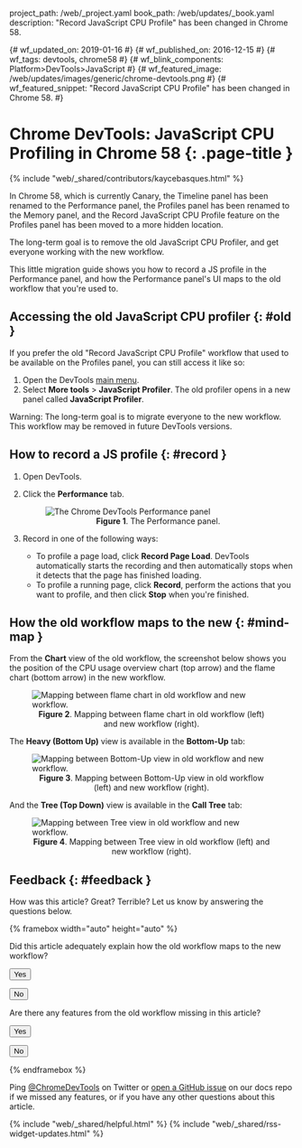 project_path: /web/_project.yaml
book_path: /web/updates/_book.yaml
description: "Record JavaScript CPU Profile" has been changed in Chrome 58.

{# wf_updated_on: 2019-01-16 #}
{# wf_published_on: 2016-12-15 #}
{# wf_tags: devtools, chrome58 #}
{# wf_blink_components: Platform>DevTools>JavaScript #}
{# wf_featured_image: /web/updates/images/generic/chrome-devtools.png #}
{# wf_featured_snippet:  "Record JavaScript CPU Profile" has been changed in Chrome 58. #} 

<style>
.devtools-inline {
  max-height: 1em;
  vertical-align: middle;
}
figcaption {
  text-align: center;
}
</style>

# Chrome DevTools: JavaScript CPU Profiling in Chrome 58 {: .page-title }

{% include "web/_shared/contributors/kaycebasques.html" %}

In Chrome 58, which is currently Canary, the Timeline panel has been renamed
to the Performance panel, the Profiles panel has been
renamed to the Memory panel, and the Record JavaScript CPU Profile feature
on the Profiles panel has been moved to a more hidden location.

The long-term goal is to remove the old JavaScript CPU Profiler, and
get everyone working with the new workflow.

This little migration guide shows you how to record a JS profile in the 
Performance panel, and how the Performance panel's UI maps to the old
workflow that you're used to.

## Accessing the old JavaScript CPU profiler {: #old }

If you prefer the old "Record JavaScript CPU Profile" workflow that used to
be available on the Profiles panel, you can still access it like so:

1. Open the DevTools [main menu](/web/tools/chrome-devtools/ui#main-menu).
1. Select **More tools** > **JavaScript Profiler**. The old profiler opens
   in a new panel called **JavaScript Profiler**.

Warning: The long-term goal is to migrate everyone to the new workflow.
This workflow may be removed in future DevTools versions.

## How to record a JS profile {: #record }

1. Open DevTools.
1. Click the **Performance** tab.

     <figure>
       <img src="/web/updates/images/2016/12/js-perf-profile.png"
         alt="The Chrome DevTools Performance panel">
       <figcaption><b>Figure 1</b>. The Performance panel.</figcaption>
     </figure>

1. Record in one of the following ways:

     * To profile a page load, click **Record Page Load**.
       DevTools automatically starts the recording and then automatically
       stops when it detects that the page has finished loading.
     * To profile a running page, click **Record**, perform the actions that
       you want to profile, and then click **Stop** when you're finished.

## How the old workflow maps to the new {: #mind-map }

From the **Chart** view of the old workflow, the screenshot below shows
you the position of the CPU usage overview chart (top arrow) and the 
flame chart (bottom arrow) in the new workflow.

<figure>
  <img src="/web/updates/images/2016/12/flame-map.png"
    alt="Mapping between flame chart in old workflow and new workflow.">
  <figcaption>
    <b>Figure 2</b>. Mapping between flame chart in old workflow (left) and
    new workflow (right).
  </figcaption>
</figure>

The **Heavy (Bottom Up)** view is available in the **Bottom-Up** tab:

<figure>
  <img src="/web/updates/images/2016/12/bottom-up-map.png"
    alt="Mapping between Bottom-Up view in old workflow and new workflow.">
  <figcaption>
    <b>Figure 3</b>. Mapping between Bottom-Up view in old workflow (left) and
    new workflow (right).
  </figcaption>
</figure>

And the **Tree (Top Down)** view is available in the **Call Tree** tab:

<figure>
  <img src="/web/updates/images/2016/12/tree-map.png"
    alt="Mapping between Tree view in old workflow and new workflow.">
  <figcaption>
    <b>Figure 4</b>. Mapping between Tree view in old workflow (left) and
    new workflow (right).
  </figcaption>
</figure>

## Feedback {: #feedback }

How was this article? Great? Terrible? Let us know by answering the questions
below.

{% framebox width="auto" height="auto" %}

<p>
  Did this article adequately explain how the old workflow maps to the new
  workflow?
</p>

<button class="gc-analytics-event"
        data-category="DevTools / JS CPU Profile Migration"
        data-label="Helpful / Yes">Yes</button>

<button class="gc-analytics-event"
        data-category="DevTools / JS CPU Profile Migration"
        data-label="Helpful / No">No</button>

<p>
  Are there any features from the old workflow missing in this article?
</p>

<button class="gc-analytics-event"
        data-category="DevTools / JS CPU Profile Migration"
        data-label="Missing Features / Yes">Yes</button>

<button class="gc-analytics-event"
        data-category="DevTools / JS CPU Profile Migration"
        data-label="Missing Features / No">No</button>

{% endframebox %}

Ping [@ChromeDevTools](https://twitter.com/chromedevtools) on Twitter or
[open a GitHub issue][GH] on our docs repo if we missed any features, or if you
have any other questions about this article.

[GH]: https://github.com/google/WebFundamentals/issues/new?title=[DevTools%20CPU%20Profile%20Migration]


{% include "web/_shared/helpful.html" %}
{% include "web/_shared/rss-widget-updates.html" %}
